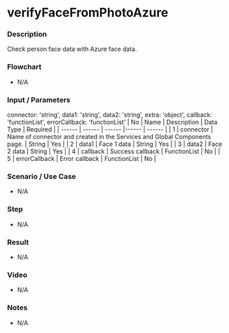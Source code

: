 # verifyFaceFromPhotoAzure

### Description

Check person face data with Azure face data.

### Flowchart

- N/A

<!--![Flowchart](componentValue-flowchart.png?raw=true)-->

### Input / Parameters
connector: 'string', data1: 'string', data2: 'string', extra: 'object', callback: 'functionList', errorCallback: 'functionList'
| No | Name | Description | Data Type | Required |
| ------ | ------ | ------ |------ | ------ |
| 1 | connector | Name of connector and created in the Services and Global Components page. | String | Yes  |
| 2 | data1 | Face 1 data | String | Yes | 
| 3 | data2 | Face 2 data | String | Yes | 
| 4 | callback | Success callback | FunctionList | No | 
| 5 | errorCallback | Error callback | FunctionList | No | 

### Scenario / Use Case

- N/A

### Step

- N/A

### Result

- N/A

### Video

- N/A

### Notes

- N/A